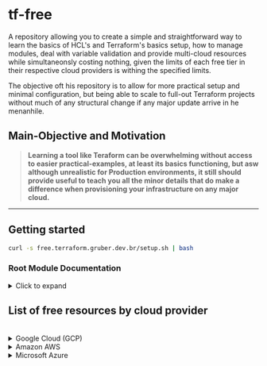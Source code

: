 # tf-free

A repository allowing you to create a simple and straightforward way to learn the basics of HCL's and Terraform's basics
setup, how to manage modules, deal with variable validation and provide multi-cloud resources while simultaneonsly
costing nothing, given the limits of each free tier in their respective cloud providers is withing the specified limits.

The objective oft his repository is to allow for more practical setup and minimal configuration, but being able to
scale to full-out Terraform projects without much of any structural change if any major update arrive in he menanhile.

## Main-Objective and Motivation

> **Learning a tool like Teraform can be overwhelming without access to easier practical-examples, at least
> its basics functioning, but asw although unrealistic for Production environments, it still should provide useful to teach you all the minor details that do make a difference when provisioning your infrastructure on any major cloud.**

---

## Getting started

```sh
curl -s free.terraform.gruber.dev.br/setup.sh | bash
```

### Root Module Documentation

<details>
  <summary>
   Click to expand
  </summary>

<!-- BEGIN_TF_DOCS -->

### Modules

| Name | Source                | Version |
| ---- | --------------------- | ------- |
| gcp  | ./modules/gcp/compute |         |

### Inputs

| Name               | Description                                                                                                                                                                  | Type     | Default      |
| ------------------ | ---------------------------------------------------------------------------------------------------------------------------------------------------------------------------- | -------- | ------------ |
| gcp_project_id     | Your static IP network resource name on GCP. [GCP's Official documentation on naming resources](https://cloud.google.com/compute/docs/naming-resources#resource-name-format) | `string` | `""`         |
| gcp_project_region | Your static IP network resource name on GCP. [GCP's Official documentation on naming resources](https://cloud.google.com/compute/docs/naming-resources#resource-name-format) | `string` | `"us-west1"` |

### Outputs

No outputs.

<!-- END_TF_DOCS -->

### Running tests

- Tests are available in `test` directory

- In the test directory, run the below command

```sh
go test
```

</details>

## List of free resources by cloud provider

<br>

<details>

  <summary>
   Google Cloud (GCP)
  </summary>

### Requirements

1.

### Conditions

- Example 1
- Example 2

### More information

- [Free resources homepage](https://cloud.google.com/free/docs/gcp-free-tier)

---

## Privisoned Resources

### Compute Engine

test

### Firewall

test

### VPC

test

</details>

<details>

  <summary>
   Amazon AWS
  </summary>

### Requirements

1.

### Conditions

- Example 1
- Example 2

### More information

- [Free resources homepage](https://aws.amazon.com/free/?all-free-tier)
- [Free resources homepage](https://aws.amazon.com/free/?all-free-tier)

## Privisoned Resources

### Amazon EC2

test

### Amazon RDS

test

### Amazon S3

### VPC

test

</details>
<details>

  <summary>
   Microsoft Azure
  </summary>

### Requirements

1.

### Conditions

- Example 1
- Example 2

### More information

- [Free resources homepage](https://azure.microsoft.com/en-us/free/free-account-faq/)

## Privisoned Resources

### Azure VMs

test

### Firewall

test

### VPC

test

</details>

